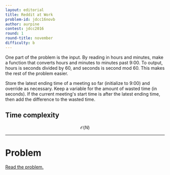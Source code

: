 ```yaml
---
layout: editorial
title: Reddit at Work
problem-id: jdcc16novb
author: aurpine
contest: jdcc2016
round: 1
round-title: november
difficulty: b
---
```


One part of the problem is the input. By reading in hours and minutes, make a function that converts hours and minutes to minutes past 9:00. To output, hours is seconds divided by 60, and seconds is second mod 60. This makes the rest of the problem easier.

Store the latest ending time of a meeting so far (initialize to 9:00) and override as necessary. Keep a variable for the amount of wasted time (in seconds). If the current meeting's start time is after the latest ending time, then add the difference to the wasted time.

## Time complexity
$$\mathcal{O}(N)$$

---

# Problem
[Read the problem.](/cpt-problems/jdcc/2016/november/b)